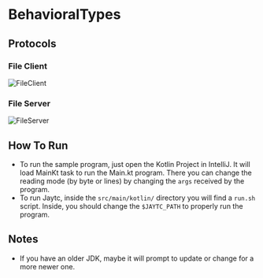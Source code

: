 # BehavioralTypes

## Protocols

### File Client

![FileClient](https://github.com/LisandroDiMeo/BehavioralTypes/assets/22039840/4ba54618-f857-4591-a9c2-0a4f74e9b1d1)

### File Server

![FileServer](https://github.com/LisandroDiMeo/BehavioralTypes/assets/22039840/6171e64f-b3b7-4fc2-907b-8932a4d54133)


## How To Run

- To run the sample program, just open the Kotlin Project in IntelliJ. It will load MainKt task to run the Main.kt program. 
There you can change the reading mode (by byte or lines) by changing the `args` received by the program. 
- To run Jaytc, inside the `src/main/kotlin/` directory you will find a `run.sh` script. Inside, you should change the `$JAYTC_PATH` to properly run the program. 

## Notes

- If you have an older JDK, maybe it will prompt to update or change for a more newer one. 

